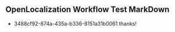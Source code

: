 ## OpenLocalization Workflow Test MarkDown
* 3488cf92-874a-435a-b336-8151a31b0061 thanks!

<!--HONumber=Jul16_HO3-->


